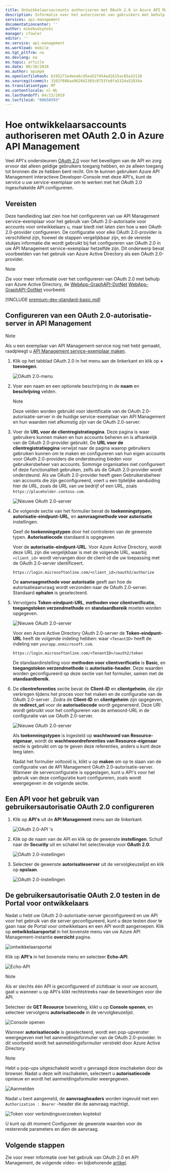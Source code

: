 ```yaml
---
title: Ontwikkelaarsaccounts authoriseren met OAuth 2.0 in Azure API Management | Microsoft Docs
description: Informatie over het autoriseren van gebruikers met behulp van OAuth 2.0 in API Management.
services: api-management
documentationcenter: ''
author: mikebudzynski
manager: cfowler
editor: ''
ms.service: api-management
ms.workload: mobile
ms.tgt_pltfrm: na
ms.devlang: na
ms.topic: article
ms.date: 08/10/2018
ms.author: apimpm
ms.openlocfilehash: b195271edeea6cd5ea527454ad1615ac85a32138
ms.sourcegitcommit: 3102f886aa962842303c8753fe8fa5324a52834a
ms.translationtype: MT
ms.contentlocale: nl-NL
ms.lasthandoff: 04/23/2019
ms.locfileid: "60658593"
---
```

# <a name="how-to-authorize-developer-accounts-using-oauth-20-in-azure-api-management"></a>Hoe ontwikkelaarsaccounts authoriseren met OAuth 2.0 in Azure API Management

Veel API's ondersteunen [OAuth 2.0](https://oauth.net/2/) voor het beveiligen van de API en zorg ervoor dat alleen geldige gebruikers toegang hebben, en ze alleen toegang tot bronnen die ze hebben bent recht. Om te kunnen gebruiken Azure API Management interactieve Developer-Console met deze API's, kunt de service u uw service-exemplaar om te werken met het OAuth 2.0 ingeschakelde API configureren.

## <a name="prerequisites"> </a>Vereisten

Deze handleiding laat zien hoe het configureren van uw API Management service-exemplaar voor het gebruik van OAuth 2.0-autorisatie voor accounts voor ontwikkelaars u, maar biedt niet laten zien hoe u een OAuth 2.0-provider configureren. De configuratie voor elke OAuth 2.0-provider is verschillend zijn, hoewel de stappen vergelijkbaar zijn, en de vereiste stukjes informatie die wordt gebruikt bij het configureren van OAuth 2.0 in uw API Management service-exemplaar hetzelfde zijn. Dit onderwerp bevat voorbeelden van het gebruik van Azure Active Directory als een OAuth 2.0-provider.

> [!NOTE]
> Zie voor meer informatie over het configureren van OAuth 2.0 met behulp van Azure Active Directory, de [WebApp-GraphAPI-DotNet] [ WebApp-GraphAPI-DotNet] voorbeeld.

[!INCLUDE [premium-dev-standard-basic.md](../../includes/api-management-availability-premium-dev-standard-basic.md)]

## <a name="step1"> </a>Configureren van een OAuth 2.0-autorisatie-server in API Management

> [!NOTE]
> Als u een exemplaar van API Management-service nog niet hebt gemaakt, raadpleegt u [API Management service-exemplaar maken][Create an API Management service instance].

1. Klik op het tabblad OAuth 2.0 in het menu aan de linkerkant en klik op **+ toevoegen**.

    ![OAuth 2.0-menu](./media/api-management-howto-oauth2/oauth-01.png)

2. Voer een naam en een optionele beschrijving in de **naam** en **beschrijving** velden.

    > [!NOTE]
    > Deze velden worden gebruikt voor identificatie van de OAuth 2.0-autorisatie-server in de huidige service-exemplaar van API Management en hun waarden niet afkomstig zijn van de OAuth 2.0-server.

3. Voer de **URL voor de clientregistratiepgina**. Deze pagina is waar gebruikers kunnen maken en hun accounts beheren en is afhankelijk van de OAuth 2.0-provider gebruikt. De **URL voor de clientregistratiepgina** verwijst naar de pagina waarop gebruikers gebruiken kunnen om te maken en configureren van hun eigen accounts voor OAuth 2.0-providers die ondersteuning bieden voor gebruikersbeheer van accounts. Sommige organisaties niet configureert of deze functionaliteit gebruiken, zelfs als de OAuth 2.0-provider wordt ondersteund. Als uw OAuth 2.0-provider heeft geen Gebruikersbeheer van accounts die zijn geconfigureerd, voert u een tijdelijke aanduiding hier de URL, zoals de URL van uw bedrijf of een URL, zoals `https://placeholder.contoso.com`.

    ![Nieuwe OAuth 2.0-server](./media/api-management-howto-oauth2/oauth-02.png)

4. De volgende sectie van het formulier bevat de **toekenningstypen**, **autorisatie-eindpunt-URL**, en **aanvraagmethode voor autorisatie** instellingen.

    Geef de **toekenningstypen** door het controleren van de gewenste typen. **Autorisatiecode** standaard is opgegeven.

    Voer de **autorisatie-eindpunt-URL**. Voor Azure Active Directory, wordt deze URL zijn die vergelijkbaar is met de volgende URL, waarbij `<client_id>` wordt vervangen door de client-id die uw toepassing met de OAuth 2.0-server identificeert.

    `https://login.microsoftonline.com/<client_id>/oauth2/authorize`

    De **aanvraagmethode voor autorisatie** geeft aan hoe de autorisatieaanvraag wordt verzonden naar de OAuth 2.0-server. Standaard **ophalen** is geselecteerd.

5. Vervolgens **Token-eindpunt-URL**, **methoden voor clientverificatie**, **toegangstoken verzendmethode** en **standaardbereik** moeten worden opgegeven.

    ![Nieuwe OAuth 2.0-server](./media/api-management-howto-oauth2/oauth-03.png)

    Voor een Azure Active Directory OAuth 2.0-server de **Token-eindpunt-URL** heeft de volgende indeling hebben: waar `<TenantID>` heeft de indeling van `yourapp.onmicrosoft.com`.

    `https://login.microsoftonline.com/<TenantID>/oauth2/token`

    De standaardinstelling voor **methoden voor clientverificatie** is **Basic**, en **toegangstoken verzendmethode** is **autorisatie-header**. Deze waarden worden geconfigureerd op deze sectie van het formulier, samen met de **standaardbereik**.

6. De **clientreferenties** sectie bevat de **Client-ID** en **clientgeheim**, die zijn verkregen tijdens het proces voor het maken en de configuratie van de OAuth 2.0-server . Zodra de **Client-ID** en **clientgeheim** zijn opgegeven, de **redirect_uri** voor de **autorisatiecode** wordt gegenereerd. Deze URI wordt gebruikt voor het configureren van de antwoord-URL in de configuratie van uw OAuth 2.0-server.

    ![Nieuwe OAuth 2.0-server](./media/api-management-howto-oauth2/oauth-04.png)

    Als **toekenningstypen** is ingesteld op **wachtwoord van Resource-eigenaar**, wordt de **wachtwoordreferenties van Resource-eigenaar** sectie is gebruikt om op te geven deze referenties, anders u kunt deze leeg laten.

    Nadat het formulier voltooid is, klikt u op **maken** om op te slaan van de configuratie van de API Management OAuth 2.0-autorisatie-server. Wanneer de serverconfiguratie is opgeslagen, kunt u API's voor het gebruik van deze configuratie kunt configureren, zoals wordt weergegeven in de volgende sectie.

## <a name="step2"> </a>Een API voor het gebruik van gebruikersautorisatie OAuth 2.0 configureren

1. Klik op **API's** uit de **API Management** menu aan de linkerkant.

    ![OAuth 2.0-API 's](./media/api-management-howto-oauth2/oauth-05.png)

2. Klik op de naam van de API en klik op de gewenste **instellingen**. Schuif naar de **Security** uit en schakel het selectievakje voor **OAuth 2.0**.

    ![OAuth 2.0-instellingen](./media/api-management-howto-oauth2/oauth-06.png)

3. Selecteer de gewenste **autorisatieserver** uit de vervolgkeuzelijst en klik op **opslaan**.

    ![OAuth 2.0-instellingen](./media/api-management-howto-oauth2/oauth-07.png)

## <a name="step3"> </a>De gebruikersautorisatie OAuth 2.0 testen in de Portal voor ontwikkelaars

Nadat u hebt uw OAuth 2.0-autorisatie-server geconfigureerd en uw API voor het gebruik van die server geconfigureerd, kunt u deze testen door te gaan naar de Portal voor ontwikkelaars en een API wordt aangeroepen.  Klik op **ontwikkelaarsportal** in het bovenste menu van uw Azure API Management-instantie **overzicht** pagina.

![ontwikkelaarsportal][api-management-developer-portal-menu]

Klik op **API's** in het bovenste menu en selecteer **Echo-API**.

![Echo-API][api-management-apis-echo-api]

> [!NOTE]
> Als er slechts één API is geconfigureerd of zichtbaar is voor uw account, gaat u wanneer u op API's klikt rechtstreeks naar de bewerkingen voor die API.

Selecteer de **GET Resource** bewerking, klikt u op **Console openen**, en selecteer vervolgens **autorisatiecode** in de vervolgkeuzelijst.

![Console openen][api-management-open-console]

Wanneer **autorisatiecode** is geselecteerd, wordt een pop-upvenster weergegeven met het aanmeldingsformulier van de OAuth 2.0-provider. In dit voorbeeld wordt het aanmeldingsformulier verstrekt door Azure Active Directory.

> [!NOTE]
> Hebt u pop-ups uitgeschakeld wordt u gevraagd deze inschakelen door de browser. Nadat u deze wilt inschakelen, selecteert u **autorisatiecode** opnieuw en wordt het aanmeldingsformulier weergegeven.

![Aanmelden][api-management-oauth2-signin]

Nadat u bent aangemeld, de **aanvraagheaders** worden ingevuld met een `Authorization : Bearer` -header die de aanvraag machtigt.

![Token voor verbindingsverzoeken koptekst][api-management-request-header-token]

U kunt op dit moment Configureer de gewenste waarden voor de resterende parameters en dien de aanvraag.

## <a name="next-steps"></a>Volgende stappen

Zie voor meer informatie over het gebruik van OAuth 2.0 en API Management, de volgende video- en bijbehorende [artikel](api-management-howto-protect-backend-with-aad.md).

[api-management-oauth2-signin]: ./media/api-management-howto-oauth2/api-management-oauth2-signin.png
[api-management-request-header-token]: ./media/api-management-howto-oauth2/api-management-request-header-token.png
[api-management-developer-portal-menu]: ./media/api-management-howto-oauth2/api-management-developer-portal-menu.png
[api-management-open-console]: ./media/api-management-howto-oauth2/api-management-open-console.png
[api-management-apis-echo-api]: ./media/api-management-howto-oauth2/api-management-apis-echo-api.png

[How to add operations to an API]: api-management-howto-add-operations.md
[How to add and publish a product]: api-management-howto-add-products.md
[Monitoring and analytics]: api-management-monitoring.md
[Add APIs to a product]: api-management-howto-add-products.md#add-apis
[Publish a product]: api-management-howto-add-products.md#publish-product
[Get started with Azure API Management]: get-started-create-service-instance.md
[API Management policy reference]: api-management-policy-reference.md
[Caching policies]: api-management-policy-reference.md#caching-policies
[Create an API Management service instance]: get-started-create-service-instance.md

[https://oauth.net/2/]: https://oauth.net/2/
[WebApp-GraphAPI-DotNet]: https://github.com/AzureADSamples/WebApp-GraphAPI-DotNet

[Prerequisites]: #prerequisites
[Configure an OAuth 2.0 authorization server in API Management]: #step1
[Configure an API to use OAuth 2.0 user authorization]: #step2
[Test the OAuth 2.0 user authorization in the Developer Portal]: #step3
[Next steps]: #next-steps

